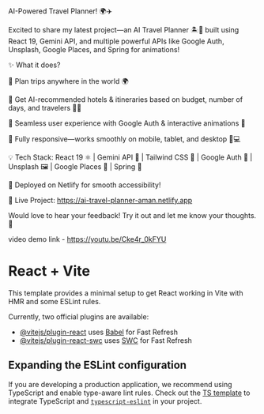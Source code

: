 AI-Powered Travel Planner! 🌍✈️

Excited to share my latest project—an AI Travel Planner 🏝️🚆 built using React 19, Gemini API, and multiple powerful APIs like Google Auth, Unsplash, Google Places, and Spring for animations!

✨ What it does?

 🔹 Plan trips anywhere in the world 🌍
 
 🔹 Get AI-recommended hotels & itineraries based on budget, number of days, and travelers 🏨📅
 
 🔹 Seamless user experience with Google Auth & interactive animations 🎨
 
 🔹 Fully responsive—works smoothly on mobile, tablet, and desktop 📱💻
 
💡 Tech Stack: React 19 ⚛️ | Gemini API 🤖 | Tailwind CSS 🎨 | Google Auth 🔐 | Unsplash 🖼️ | Google Places 📍 | Spring 🎥

 🚀 Deployed on Netlify for smooth accessibility!
 
🔗 Live Project:  https://ai-travel-planner-aman.netlify.app

Would love to hear your feedback! Try it out and let me know your thoughts. 🚀

 video demo link - https://youtu.be/Cke4r_0kFYU
 
# React + Vite

This template provides a minimal setup to get React working in Vite with HMR and some ESLint rules.

Currently, two official plugins are available:

- [@vitejs/plugin-react](https://github.com/vitejs/vite-plugin-react/blob/main/packages/plugin-react/README.md) uses [Babel](https://babeljs.io/) for Fast Refresh
- [@vitejs/plugin-react-swc](https://github.com/vitejs/vite-plugin-react-swc) uses [SWC](https://swc.rs/) for Fast Refresh

## Expanding the ESLint configuration

If you are developing a production application, we recommend using TypeScript and enable type-aware lint rules. Check out the [TS template](https://github.com/vitejs/vite/tree/main/packages/create-vite/template-react-ts) to integrate TypeScript and [`typescript-eslint`](https://typescript-eslint.io) in your project.
